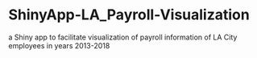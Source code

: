# ShinyApp-LA_Payroll-Visualization
a Shiny app to facilitate visualization of payroll information of LA City employees in years 2013-2018
